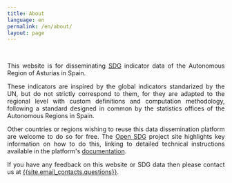 ```yaml
---
title: About
language: en
permalink: /en/about/
layout: page
---
```


<br>

<div style="text-align: justify">

This website is for disseminating [SDG](https://www.un.org/sustainabledevelopment/sustainable-development-goals/)
indicator data of the Autonomous Region of Asturias in Spain. 

These indicators are inspired by the global indicators standarized by the UN, but do not strictly 
correspond to them, for they are adapted to the regional level with custom definitions and computation
methodology, following a standard designed in common by the statistics offices of the Autonomous Regions 
in Spain.

Other countries or regions wishing to reuse this data dissemination platform are welcome to do so for free. 
The [Open SDG](https://open-sdg.org/) project site highlights key information on how to do this, 
linking to detailed technical instructions available in the platform's 
[documentation](https://open-sdg.readthedocs.io). 

If you have any feedback on this website or SDG data then please contact us at 
<a href="mailto:{{site.email_contacts.questions}}">{{site.email_contacts.questions}}</a>.

</div>